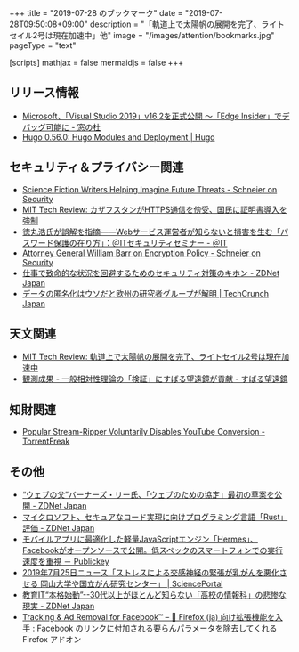 +++
title = "2019-07-28 のブックマーク"
date =  "2019-07-28T09:50:08+09:00"
description = "「軌道上で太陽帆の展開を完了、ライトセイル2号は現在加速中」他"
image = "/images/attention/bookmarks.jpg"
pageType = "text"

[scripts]
  mathjax = false
  mermaidjs = false
+++

## リリース情報

- [Microsoft、「Visual Studio 2019」v16.2を正式公開 ～「Edge Insider」でデバッグ可能に - 窓の杜](https://forest.watch.impress.co.jp/docs/news/1198156.html)
- [Hugo 0.56.0: Hugo Modules and Deployment | Hugo](https://gohugo.io/news/0.56.0-relnotes/)

## セキュリティ＆プライバシー関連

- [Science Fiction Writers Helping Imagine Future Threats - Schneier on Security](https://www.schneier.com/blog/archives/2019/07/science_fiction_1.html)
- [MIT Tech Review: カザフスタンがHTTPS通信を傍受、国民に証明書導入を強制](https://www.technologyreview.jp/nl/how-an-authoritarian-regime-will-intercept-all-internet-traffic-inside-its-country/)
- [徳丸浩氏が誤解を指摘――Webサービス運営者が知らないと損害を生む「パスワード保護の在り方」：＠ITセキュリティセミナー - ＠IT](https://www.atmarkit.co.jp/ait/articles/1907/24/news006.html)
- [Attorney General William Barr on Encryption Policy - Schneier on Security](https://www.schneier.com/blog/archives/2019/07/attorney_genera_1.html)
- [仕事で致命的な状況を回避するためのセキュリティ対策のキホン - ZDNet Japan](https://japan.zdnet.com/article/35140204/)
- [データの匿名化はウソだと欧州の研究者グループが解明  |  TechCrunch Japan](https://techcrunch.com/2019/07/24/researchers-spotlight-the-lie-of-anonymous-data/)

## 天文関連

- [MIT Tech Review: 軌道上で太陽帆の展開を完了、ライトセイル2号は現在加速中](https://www.technologyreview.jp/nl/lightsail2-has-just-unfurled-its-sails-and-is-now-powered-by-the-sun/)
- [観測成果 - 一般相対性理論の「検証」にすばる望遠鏡が貢献 - すばる望遠鏡](https://subarutelescope.org/Pressrelease/2019/07/25/j_index.html)

## 知財関連

- [Popular Stream-Ripper Voluntarily Disables YouTube Conversion - TorrentFreak](https://torrentfreak.com/popular-stream-ripper-voluntarily-disables-youtube-conversion-190723/)

## その他

- [“ウェブの父”バーナーズ・リー氏、「ウェブのための協定」最初の草案を公開 - ZDNet Japan](https://japan.zdnet.com/article/35140252/)
- [マイクロソフト、セキュアなコード実現に向けプログラミング言語「Rust」評価 - ZDNet Japan](https://japan.zdnet.com/article/35140212/)
- [モバイルアプリに最適化した軽量JavaScriptエンジン「Hermes」、Facebookがオープンソースで公開。低スペックのスマートフォンでの実行速度を重視 － Publickey](https://www.publickey1.jp/blog/19/javascripthermesfacebook.html)
- [2019年7月25日ニュース「ストレスによる交感神経の緊張が乳がんを悪化させる 岡山大学や国立がん研究センター」 | SciencePortal](https://scienceportal.jst.go.jp/news/newsflash_review/newsflash/2019/07/20190725_01.html)
- [教育IT“本格始動”--30代以上がほとんど知らない「高校の情報科」の悲惨な現実 - ZDNet Japan](https://japan.zdnet.com/article/35139961/)
- [Tracking & Ad Removal for Facebook™ – 🦊 Firefox (ja) 向け拡張機能を入手](https://addons.mozilla.org/ja/firefox/addon/facebook-tracking-removal/) : Facebook のリンクに付加される要らんパラメータを除去してくれる Firefox アドオン
